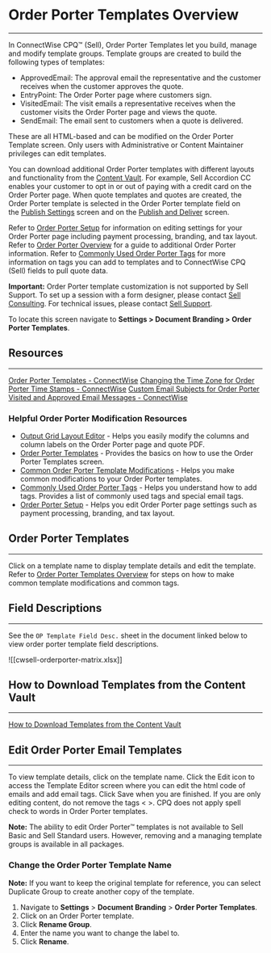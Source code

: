 # Order Porter Templates Overview
---
In ConnectWise CPQ™ (Sell), Order Porter Templates let you build, manage and modify template groups. Template groups are created to build the following types of templates:

- ApprovedEmail: The approval email the representative and the customer receives when the customer approves the quote. 
- EntryPoint: The Order Porter page where customers sign. 
- VisitedEmail: The visit emails a representative receives when the customer visits the Order Porter page and views the quote.
- SendEmail: The email sent to customers when a quote is delivered.

These are all HTML-based and can be modified on the Order Porter Template screen. Only users with Administrative or Content Maintainer privileges can edit templates.

You can download additional Order Porter templates with different layouts and functionality from the [Content Vault](https://docs.connectwise.com/ConnectWise_Sell/800/040/030 "Content Vault"). For example, Sell Accordion CC enables your customer to opt in or out of paying with a credit card on the Order Porter page. When quote templates and quotes are created, the Order Porter template is selected in the Order Porter template field on the [Publish Settings](https://docs.connectwise.com/ConnectWise_Sell/800/050/050/020 "Publish Settings - Edit Quote Templates") screen and on the [Publish and Deliver](https://docs.connectwise.com/ConnectWise_Sell/800/050/050/050 "Publish Overview - Edit Quote Templates") screen.

Refer to [Order Porter Setup](https://docs.connectwise.com/ConnectWise_Sell/800/020/010 "https://docs.connectwise.com/ConnectWise_Sell/800/020/010") for information on editing settings for your Order Porter page including payment processing, branding, and tax layout. Refer to [Order Porter Overview](https://docs.connectwise.com/ConnectWise_Sell/300/050/100/005 "https://docs.connectwise.com/ConnectWise_Sell/300/050/010/010/005") for a guide to additional Order Porter information. Refer to [Commonly Used Order Porter Tags](https://docs.connectwise.com/ConnectWise_Sell/300/050/100/Common_Order_Porter_Tags "https://docs.connectwise.com/ConnectWise_Sell/300/050/Order_Porter/Common_Order_Porter_Tags") for more information on tags you can add to templates and to ConnectWise CPQ (Sell) fields to pull quote data. 

**Important:** Order Porter template customization is not supported by Sell Support. To set up a session with a form designer, please contact [Sell Consulting](mailto:sell-consulting@connectwise.com "mailto:sell-consulting@connectwise.com"). For technical issues, please contact [Sell Support](https://connectwise20.my.site.com/serviceandsupport/s/contactsupport?n=1 "https://connectwise20.my.site.com/serviceandsupport/s/contactsupport?n=1").

To locate this screen navigate to **Settings > Document Branding > Order Porter Templates**.
## Resources
---
[Order Porter Templates - ConnectWise](https://docs.connectwise.com/ConnectWise_Sell/800/020/020)
[Changing the Time Zone for Order Porter Time Stamps - ConnectWise](https://docs.connectwise.com/ConnectWise_Sell/800/020/020/Changing_the_Time_Zone_for_Order_Porter_Time_Stamps)
[Custom Email Subjects for Order Porter Visited and Approved Email Messages - ConnectWise](https://docs.connectwise.com/ConnectWise_Sell/800/020/020/Custom_Email_Subjects_for_Order_Porter_Visited_and_Approved_Email_Messages)
### Helpful Order Porter Modification Resources

- [Output Grid Layout Editor](https://docs.connectwise.com/ConnectWise_Sell/800/020/030 "Output Grid Layout Editor") - Helps you easily modify the columns and column labels on the Order Porter page and quote PDF. 
- [Order Porter Templates](https://docs.connectwise.com/ConnectWise_Sell/800/020/020 "https://docs.connectwise.com/ConnectWise_Sell/800/020/020") - Provides the basics on how to use the Order Porter Templates screen. 
- [Common Order Porter Template Modifications](https://docs.connectwise.com/ConnectWise_Sell/800/020/Common_Order_Porter_Template_Modifications "https://docs.connectwise.com/ConnectWise_Sell/800/020/Common_Order_Porter_Template_Modifications") - Helps you make common modifications to your Order Porter templates. 
- [Commonly Used Order Porter Tags](https://docs.connectwise.com/ConnectWise_Sell/300/050/100/Common_Order_Porter_Tags "Commonly Used Order Porter Tags") - Helps you understand how to add tags. Provides a list of commonly used tags and special email tags. 
- [Order Porter Setup](https://docs.connectwise.com/ConnectWise_Sell/800/020/010 "Order Porter Setup") - Helps you edit Order Porter page settings such as payment processing, branding, and tax layout.
## Order Porter Templates
---
Click on a template name to display template details and edit the template. Refer to [Order Porter Templates Overview](https://docs.connectwise.com/ConnectWise_Sell/800/020/Order_Porter_Templates_Overview "Order Porter Templates Overview") for steps on how to make common template modifications and common tags.
## Field Descriptions
---
See the `OP Template Field Desc.` sheet in the document linked below to view order porter template field descriptions.

![[cwsell-orderporter-matrix.xlsx]]
## How to Download Templates from the Content Vault
---
[How to Download Templates from the Content Vault](https://www.youtube.com/watch?v=_a4zK7Dq55c&embeds_referring_euri=https%3A%2F%2Fdocs.connectwise.com%2F&feature=emb_imp_woyt)
## Edit Order Porter Email Templates
---
To view template details, click on the template name. Click the Edit icon to access the Template Editor screen where you can edit the html code of emails and add email tags. Click Save when you are finished. If you are only editing content, do not remove the tags < >. CPQ does not apply spell check to words in Order Porter templates. 

**Note:** The ability to edit Order Porter™ templates is not available to Sell Basic and Sell Standard users. However, removing and a managing template groups is available in all packages.
### Change the Order Porter Template Name
**Note:** If you want to keep the original template for reference, you can select Duplicate Group to create another copy of the template. 

1. Navigate to **Settings** > **Document Branding** > **Order Porter Templates**. 
2. Click on an Order Porter template. 
3. Click **Rename Group**.   
4. Enter the name you want to change the label to. 
5. Click **Rename**.